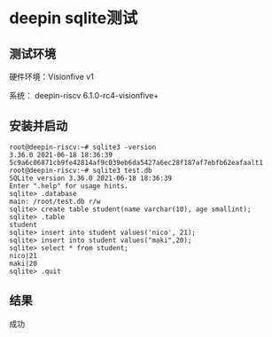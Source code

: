 # deepin sqlite测试



## 测试环境



硬件环境：Visionfive v1

系统： deepin-riscv 6.1.0-rc4-visionfive+



## 安装并启动


```
root@deepin-riscv:~# sqlite3 -version
3.36.0 2021-06-18 18:36:39 5c9a6c06871cb9fe42814af9c039eb6da5427a6ec28f187af7ebfb62eafaalt1
root@deepin-riscv:~# sqlite3 test.db
SQLite version 3.36.0 2021-06-18 18:36:39
Enter ".help" for usage hints.
sqlite> .database
main: /root/test.db r/w
sqlite> create table student(name varchar(10), age smallint);
sqlite> .table
student
sqlite> insert into student values('nico', 21);
sqlite> insert into student values("maki",20);
sqlite> select * from student;
nico|21
maki|20
sqlite> .quit

```


## 结果

成功